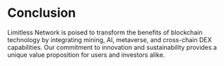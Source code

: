 # Conclusion

Limitless Network is poised to transform the benefits of blockchain technology by integrating mining, AI, metaverse, and cross-chain DEX capabilities. Our commitment to innovation and sustainability provides a unique value proposition for users and investors alike. 

